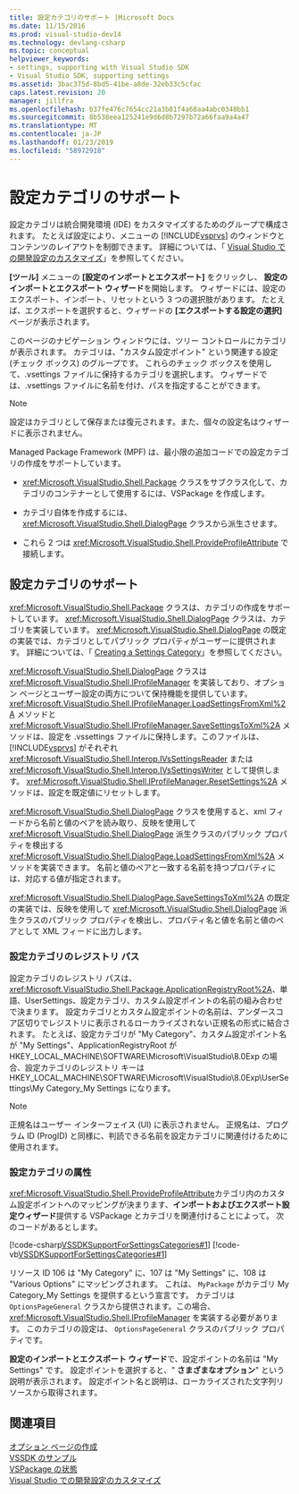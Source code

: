 ```yaml
---
title: 設定カテゴリのサポート |Microsoft Docs
ms.date: 11/15/2016
ms.prod: visual-studio-dev14
ms.technology: devlang-csharp
ms.topic: conceptual
helpviewer_keywords:
- settings, supporting with Visual Studio SDK
- Visual Studio SDK, supporting settings
ms.assetid: 3bac375d-8bd5-41be-a8de-32eb33c5cfac
caps.latest.revision: 20
manager: jillfra
ms.openlocfilehash: b37fe476c7654cc21a3b81f4a68aa4abc0348bb1
ms.sourcegitcommit: 8b538eea125241e9d6d8b7297b72a66faa9a4a47
ms.translationtype: MT
ms.contentlocale: ja-JP
ms.lasthandoff: 01/23/2019
ms.locfileid: "58972918"
---
```

# <a name="support-for-settings-categories"></a>設定カテゴリのサポート
設定カテゴリは統合開発環境 (IDE) をカスタマイズするためのグループで構成されます。 たとえば設定により、メニューの [!INCLUDE[vsprvs](../includes/vsprvs-md.md)] のウィンドウとコンテンツのレイアウトを制御できます。 詳細については、「 [Visual Studio での開発設定のカスタマイズ](http://msdn.microsoft.com/22c4debb-4e31-47a8-8f19-16f328d7dcd3)」を参照してください。  
  
 **[ツール]** メニューの **[設定のインポートとエクスポート]** をクリックし、 **設定のインポートとエクスポート ウィザード**を開始します。 ウィザードには、設定のエクスポート、インポート、リセットという 3 つの選択肢があります。 たとえば、エクスポートを選択すると、ウィザードの **[エクスポートする設定の選択]** ページが表示されます。  
  
 このページのナビゲーション ウィンドウには、ツリー コントロールにカテゴリが表示されます。 カテゴリは、"カスタム設定ポイント" という関連する設定 (チェック ボックス) のグループです。 これらのチェック ボックスを使用して、.vsettings ファイルに保持するカテゴリを選択します。 ウィザードでは、.vsettings ファイルに名前を付け、パスを指定することができます。  
  
> [!NOTE]
>  設定はカテゴリとして保存または復元されます。また、個々の設定名はウィザードに表示されません。  
  
 Managed Package Framework (MPF) は、最小限の追加コードでの設定カテゴリの作成をサポートしています。  
  
-   <xref:Microsoft.VisualStudio.Shell.Package> クラスをサブクラス化して、カテゴリのコンテナーとして使用するには、VSPackage を作成します。  
  
-   カテゴリ自体を作成するには、<xref:Microsoft.VisualStudio.Shell.DialogPage> クラスから派生させます。  
  
-   これら 2 つは <xref:Microsoft.VisualStudio.Shell.ProvideProfileAttribute> で接続します。  
  
## <a name="support-for-settings-categories"></a>設定カテゴリのサポート  
 <xref:Microsoft.VisualStudio.Shell.Package> クラスは、カテゴリの作成をサポートしています。 <xref:Microsoft.VisualStudio.Shell.DialogPage> クラスは、カテゴリを実装しています。 <xref:Microsoft.VisualStudio.Shell.DialogPage> の既定の実装では、カテゴリとしてパブリック プロパティがユーザーに提供されます。 詳細については、「 [Creating a Settings Category](../extensibility/creating-a-settings-category.md)」を参照してください。  
  
 <xref:Microsoft.VisualStudio.Shell.DialogPage> クラスは <xref:Microsoft.VisualStudio.Shell.IProfileManager> を実装しており、オプション ページとユーザー設定の両方について保持機能を提供しています。 <xref:Microsoft.VisualStudio.Shell.IProfileManager.LoadSettingsFromXml%2A> メソッドと <xref:Microsoft.VisualStudio.Shell.IProfileManager.SaveSettingsToXml%2A> メソッドは、設定を .vssettings ファイルに保持します。このファイルは、[!INCLUDE[vsprvs](../includes/vsprvs-md.md)] がそれぞれ <xref:Microsoft.VisualStudio.Shell.Interop.IVsSettingsReader> または <xref:Microsoft.VisualStudio.Shell.Interop.IVsSettingsWriter> として提供します。 <xref:Microsoft.VisualStudio.Shell.IProfileManager.ResetSettings%2A> メソッドは、設定を既定値にリセットします。  
  
 <xref:Microsoft.VisualStudio.Shell.DialogPage> クラスを使用すると、xml フィードから名前と値のペアを読み取り、反映を使用して <xref:Microsoft.VisualStudio.Shell.DialogPage> 派生クラスのパブリック プロパティを検出する <xref:Microsoft.VisualStudio.Shell.DialogPage.LoadSettingsFromXml%2A> メソッドを実装できます。 名前と値のペアと一致する名前を持つプロパティには、対応する値が指定されます。  
  
 <xref:Microsoft.VisualStudio.Shell.DialogPage.SaveSettingsToXml%2A> の既定の実装では、反映を使用して <xref:Microsoft.VisualStudio.Shell.DialogPage> 派生クラスのパブリック プロパティを検出し、プロパティ名と値を名前と値のペアとして XML フィードに出力します。  
  
### <a name="settings-category-registry-path"></a>設定カテゴリのレジストリ パス  
 設定カテゴリのレジストリ パスは、<xref:Microsoft.VisualStudio.Shell.Package.ApplicationRegistryRoot%2A>、単語、UserSettings、設定カテゴリ、カスタム設定ポイントの名前の組み合わせで決まります。 設定カテゴリとカスタム設定ポイントの名前は、アンダースコア区切りでレジストリに表示されるローカライズされない正規名の形式に結合されます。 たとえば、設定カテゴリが "My Category"、カスタム設定ポイント名が "My Settings"、ApplicationRegistryRoot が HKEY_LOCAL_MACHINE\SOFTWARE\Microsoft\VisualStudio\8.0Exp の場合、設定カテゴリのレジストリ キーは HKEY_LOCAL_MACHINE\SOFTWARE\Microsoft\VisualStudio\8.0Exp\UserSettings\My Category_My Settings になります。  
  
> [!NOTE]
>  正規名はユーザー インターフェイス (UI) に表示されません。 正規名は、プログラム ID (ProgID) と同様に、判読できる名前を設定カテゴリに関連付けるために使用されます。  
  
### <a name="settings-category-attribute"></a>設定カテゴリの属性  
 <xref:Microsoft.VisualStudio.Shell.ProvideProfileAttribute>カテゴリ内のカスタム設定ポイントへのマッピングが決まります、**インポートおよびエクスポート設定ウィザード**提供する VSPackage とカテゴリを関連付けることによって。 次のコードがあるとします。  
  
 [!code-csharp[VSSDKSupportForSettingsCategories#1](../snippets/csharp/VS_Snippets_VSSDK/vssdksupportforsettingscategories/cs/vssdksupportforsettingscategoriespackage.cs#1)]
 [!code-vb[VSSDKSupportForSettingsCategories#1](../snippets/visualbasic/VS_Snippets_VSSDK/vssdksupportforsettingscategories/vb/vssdksupportforsettingscategoriespackage.vb#1)]  
  
 リソース ID 106 は "My Category" に、107 は "My Settings" に、108 は "Various Options" にマッピングされます。 これは、 `MyPackage` がカテゴリ My Category_My Settings を提供するという宣言です。 カテゴリは `OptionsPageGeneral` クラスから提供されます。この場合、<xref:Microsoft.VisualStudio.Shell.IProfileManager> を実装する必要があります。 このカテゴリの設定は、 `OptionsPageGeneral` クラスのパブリック プロパティです。  
  
 **設定のインポートとエクスポート ウィザード**で、設定ポイントの名前は "My Settings" です。 設定ポイントを選択すると、" **さまざまなオプション**" という説明が表示されます。 設定ポイント名と説明は、ローカライズされた文字列リソースから取得されます。  
  
## <a name="see-also"></a>関連項目  
 [オプション ページの作成](../extensibility/creating-an-options-page.md)   
 [VSSDK のサンプル](../misc/vssdk-samples.md)   
 [VSPackage の状態](../misc/vspackage-state.md)   
 [Visual Studio での開発設定のカスタマイズ](http://msdn.microsoft.com/22c4debb-4e31-47a8-8f19-16f328d7dcd3)
